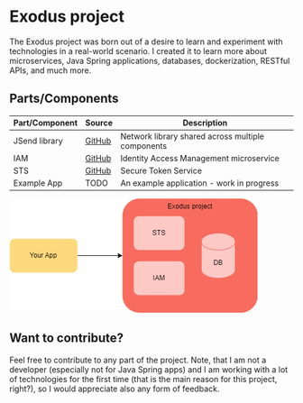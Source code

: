 # Exodus project

The Exodus project was born out of a desire to learn and experiment with technologies in a real-world scenario. I created it to learn more about microservices, Java Spring applications, databases, dockerization, RESTful APIs, and much more.

## Parts/Components

| Part/Component | Source | Description |
| --- | --- | --- |
| JSend library | [GitHub](https://github.com/Maros1077/exodus-jsend-network) | Network library shared across multiple components |
| IAM | [GitHub](https://github.com/Maros1077/exodus-iam) | Identity Access Management microservice |
| STS | [GitHub](https://github.com/Maros1077/exodus-sts) | Secure Token Service |
| Example App | TODO | An example application - work in progress |

![Example architecture](assets/exodus_project_arch.png)

## Want to contribute?
Feel free to contribute to any part of the project. Note, that I am not a developer (especially not for Java Spring apps) and I am working with a lot of technologies for the first time (that is the main reason for this project, right?), so I would appreciate also any form of feedback.
